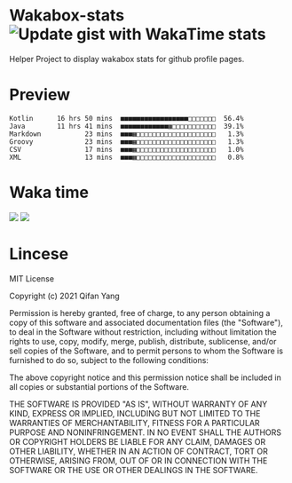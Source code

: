  # Wakabox-stats ![Update gist with WakaTime stats](https://github.com/underwindfall/wakabox-stats/workflows/Update%20gist%20with%20WakaTime%20stats/badge.svg)

  Helper Project to display wakabox stats for github profile pages. 
 # Preview 
  
  ```  
 Kotlin      16 hrs 50 mins  ■■■■■■■■■■■■■■■■■□□□□□□□  56.4%
Java        11 hrs 41 mins  ■■■■■■■■■■■■▦□□□□□□□□□□□  39.1%
Markdown           23 mins  ■■■▦□□□□□□□□□□□□□□□□□□□□   1.3%
Groovy             23 mins  ■■■▦□□□□□□□□□□□□□□□□□□□□   1.3%
CSV                17 mins  ■■■▦□□□□□□□□□□□□□□□□□□□□   1.0%
XML                13 mins  ■■■▦□□□□□□□□□□□□□□□□□□□□   0.8% 
 ``` 
  
 
 
  
  # Waka time 

  ![](https://wakatime.com/share/@underwindfall/04fb31b6-0c1f-434d-b3a5-ac5e62f5364c.svg)
  ![](https://wakatime.com/share/@underwindfall/3d98f640-5c0f-4faf-b8df-1c48dec045b2.svg)
  
  # Lincese 

  MIT License

  Copyright (c) 2021 Qifan Yang
  
  Permission is hereby granted, free of charge, to any person obtaining a copy
  of this software and associated documentation files (the "Software"), to deal
  in the Software without restriction, including without limitation the rights
  to use, copy, modify, merge, publish, distribute, sublicense, and/or sell
  copies of the Software, and to permit persons to whom the Software is
  furnished to do so, subject to the following conditions:
  
  The above copyright notice and this permission notice shall be included in all
  copies or substantial portions of the Software.
  
  THE SOFTWARE IS PROVIDED "AS IS", WITHOUT WARRANTY OF ANY KIND, EXPRESS OR
  IMPLIED, INCLUDING BUT NOT LIMITED TO THE WARRANTIES OF MERCHANTABILITY,
  FITNESS FOR A PARTICULAR PURPOSE AND NONINFRINGEMENT. IN NO EVENT SHALL THE
  AUTHORS OR COPYRIGHT HOLDERS BE LIABLE FOR ANY CLAIM, DAMAGES OR OTHER
  LIABILITY, WHETHER IN AN ACTION OF CONTRACT, TORT OR OTHERWISE, ARISING FROM,
  OUT OF OR IN CONNECTION WITH THE SOFTWARE OR THE USE OR OTHER DEALINGS IN THE
  SOFTWARE.

